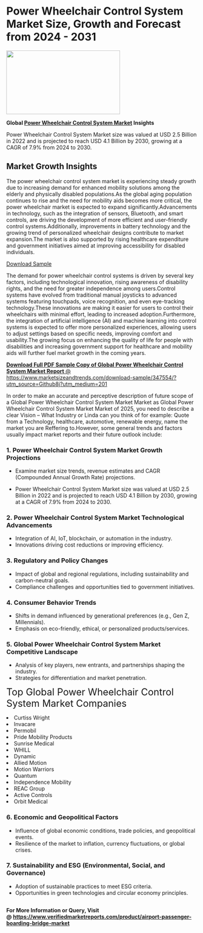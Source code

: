<H1>Power Wheelchair Control System Market Size, Growth and Forecast from 2024 - 2031</H1><img class="aligncenter size-medium wp-image-584254" src="https://thirdeyenews.in/wp-content/uploads/2024/09/Global-Market-Research-300x168.jpeg" alt="" width="300" height="168" /><p><strong>Global&nbsp;<a href="https://www.marketsizeandtrends.com/download-sample/347554/?utm_source=Github8j?utm_medium=201">Power Wheelchair Control System Market</a> Insights</strong></p><p>Power Wheelchair Control System Market size was valued at USD 2.5 Billion in 2022 and is projected to reach USD 4.1 Billion by 2030, growing at a CAGR of 7.9% from 2024 to 2030.</p><p><h2>Market Growth Insights</h2> <p>The power wheelchair control system market is experiencing steady growth due to increasing demand for enhanced mobility solutions among the elderly and physically disabled populations.As the global aging population continues to rise and the need for mobility aids becomes more critical, the power wheelchair market is expected to expand significantly.Advancements in technology, such as the integration of sensors, Bluetooth, and smart controls, are driving the development of more efficient and user-friendly control systems.Additionally, improvements in battery technology and the growing trend of personalized wheelchair designs contribute to market expansion.The market is also supported by rising healthcare expenditure and government initiatives aimed at improving accessibility for disabled individuals.</p> <p><a href="#">Download Sample</a></p> <p>The demand for power wheelchair control systems is driven by several key factors, including technological innovation, rising awareness of disability rights, and the need for greater independence among users.Control systems have evolved from traditional manual joysticks to advanced systems featuring touchpads, voice recognition, and even eye-tracking technology.These innovations are making it easier for users to control their wheelchairs with minimal effort, leading to increased adoption.Furthermore, the integration of artificial intelligence (AI) and machine learning into control systems is expected to offer more personalized experiences, allowing users to adjust settings based on specific needs, improving comfort and usability.The growing focus on enhancing the quality of life for people with disabilities and increasing government support for healthcare and mobility aids will further fuel market growth in the coming years.<p><a href="#"></p><p><span class=""><strong>Download Full PDF Sample Copy of Global Power Wheelchair Control System Market Report</strong> @ <a href="https://www.marketsizeandtrends.com/download-sample/347554/?utm_source=Github8j?utm_medium=201" target="_blank">https://www.marketsizeandtrends.com/download-sample/347554/?utm_source=Github8j?utm_medium=201</a></span></p><p>In order to make an accurate and perceptive description of future scope of a Global&nbsp;Power Wheelchair Control System Market Market as Global&nbsp;Power Wheelchair Control System Market Market of 2025, you need to describe a clear Vision &ndash; What Industry or Linda can you think of for example: Quote from a Technology, healthcare, automotive, renewable energy, name the market you are Reffering to.However, some general trends and factors usually impact market reports and their future outlook include:</p><h3>1.&nbsp;<strong>Power Wheelchair Control System Market Growth Projections</strong></h3><ul><li>Examine market size trends, revenue estimates and CAGR (Compounded Annual Growth Rate) projections.</li><li><p>Power Wheelchair Control System Market size was valued at USD 2.5 Billion in 2022 and is projected to reach USD 4.1 Billion by 2030, growing at a CAGR of 7.9% from 2024 to 2030.</p></li></ul><h3>2.&nbsp;<strong>Power Wheelchair Control System Market Technological Advancements</strong></h3><ul><li>Integration of AI, IoT, blockchain, or automation in the industry.</li><li>Innovations driving cost reductions or improving efficiency.</li></ul><h3>3.&nbsp;<strong>Regulatory and Policy Changes</strong></h3><ul><li>Impact of global and regional regulations, including sustainability and carbon-neutral goals.</li><li>Compliance challenges and opportunities tied to government initiatives.</li></ul><h3>4.&nbsp;<strong>Consumer Behavior Trends</strong></h3><ul><li>Shifts in demand influenced by generational preferences (e.g., Gen Z, Millennials).</li><li>Emphasis on eco-friendly, ethical, or personalized products/services.</li></ul><h3>5.&nbsp;<strong>Global Power Wheelchair Control System Market Competitive Landscape</strong></h3><ul><li>Analysis of key players, new entrants, and partnerships shaping the industry.</li><li>Strategies for differentiation and market penetration.</li></ul><p data-pm-slice="1 1 []"><span style="color: inherit; font-family: inherit; font-size: 25px;">Top Global Power Wheelchair Control System Market Companies</span></p><div class="" data-test-id=""><p><li>Curtiss Wright</li><li> Invacare</li><li> Permobil</li><li> Pride Mobility Products</li><li> Sunrise Medical</li><li> WHILL</li><li> Dynamic</li><li> Allied Motion</li><li> Motion Warriors</li><li> Quantum</li><li> Independence Mobility</li><li> REAC Group</li><li> Active Controls</li><li> Orbit Medical</li></p></div><h3>6.&nbsp;<strong>Economic and Geopolitical Factors</strong></h3><ul><li>Influence of global economic conditions, trade policies, and geopolitical events.</li><li>Resilience of the market to inflation, currency fluctuations, or global crises.</li></ul><h3>7.&nbsp;<strong>Sustainability and ESG (Environmental, Social, and Governance)</strong></h3><ul><li>Adoption of sustainable practices to meet ESG criteria.</li><li>Opportunities in green technologies and circular economy principles.</li></ul><h2><strong style="font-size: 14px;">For More Information or Query, Visit @&nbsp;</strong><a style="background-color: #ffffff; font-size: 14px;" href="https://www.marketsizeandtrends.com/report/power-wheelchair-control-system-market/" target="_blank">https://www.verifiedmarketreports.com/product/airport-passenger-boarding-bridge-market</a></h2>